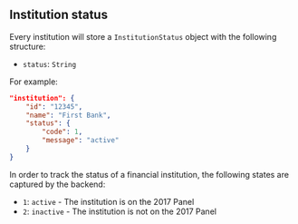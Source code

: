 ## Institution status

Every institution will store a `InstitutionStatus` object with the following structure:

* `status`: `String`

For example:

```json
"institution": {
    "id": "12345",
    "name": "First Bank",
    "status": {
        "code": 1,
        "message": "active"
    }
}
```

In order to track the status of a financial institution, the following states are captured by the backend:

* `1`: `active` - The institution is on the 2017 Panel
* `2`: `inactive` - The institution is not on the 2017 Panel
